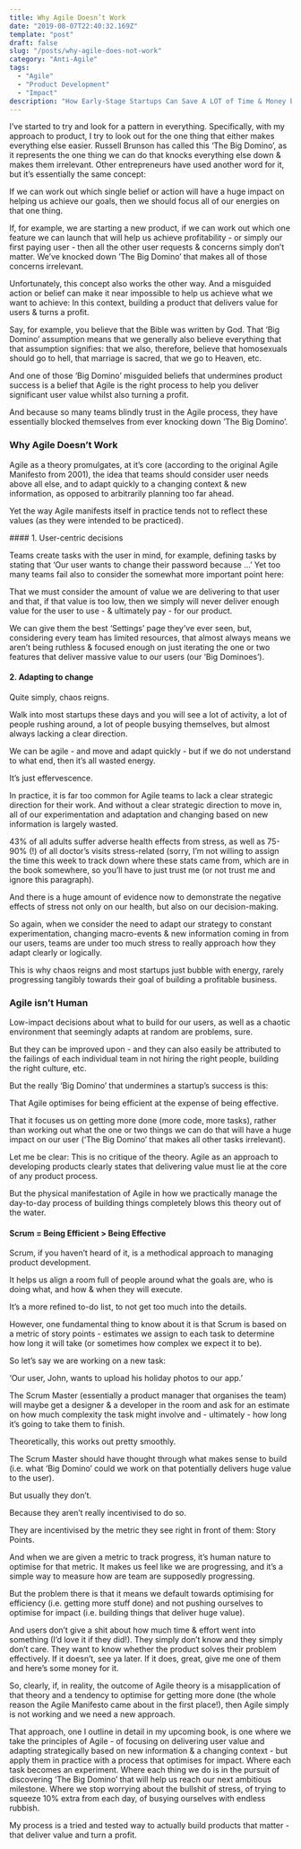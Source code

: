 ```yaml
---
title: Why Agile Doesn’t Work
date: "2019-08-07T22:40:32.169Z"
template: "post"
draft: false
slug: "/posts/why-agile-does-not-work"
category: "Anti-Agile"
tags:
  - "Agile"
  - "Product Development"
  - "Impact"
description: "How Early-Stage Startups Can Save A LOT of Time & Money by Changing Their Process to Focus on Impact Over Getting More Done"
---
```


I’ve started to try and look for a pattern in everything. Specifically, with my approach to product, I try to look out for the one thing that either makes everything else easier. Russell Brunson has called this ‘The Big Domino’, as it represents the one thing we can do that knocks everything else down & makes them irrelevant. Other entrepreneurs have used another word for it, but it’s essentially the same concept:

If we can work out which single belief or action will have a huge impact on helping us achieve our goals, then we should focus all of our energies on that one thing.

If, for example, we are starting a new product, if we can work out which one feature we can launch that will help us achieve profitability - or simply our first paying user - then all the other user requests & concerns simply don’t matter. We’ve knocked down ’The Big Domino’ that makes all of those concerns irrelevant.

Unfortunately, this concept also works the other way. And a misguided action or belief can make it near impossible to help us achieve what we want to achieve: In this context, building a product that delivers value for users & turns a profit.

Say, for example, you believe that the Bible was written by God. That ‘Big Domino’ assumption means that we generally also believe everything that that assumption signifies: that we also, therefore, believe that homosexuals should go to hell, that marriage is sacred, that we go to Heaven, etc.

And one of those ‘Big Domino’ misguided beliefs that undermines product success is a belief that Agile is the right process to help you deliver significant user value whilst also turning a profit.

And because so many teams blindly trust in the Agile process, they have essentially blocked themselves from ever knocking down ’The Big Domino’.


### Why Agile Doesn’t Work

Agile as a theory promulgates, at it’s core (according to the original Agile Manifesto from 2001), the idea that teams should consider user needs above all else, and to adapt quickly to a changing context & new information, as opposed to arbitrarily planning too far ahead.

Yet the way Agile manifests itself in practice tends not to reflect these values (as they were intended to be practiced).



#### 1. User-centric decisions

Teams create tasks with the user in mind, for example, defining tasks by stating that ‘Our user wants to change their password because …’ Yet too many teams fail also to consider the somewhat more important point here:

That we must consider the amount of value we are delivering to that user and that, if that value is too low, then we simply will never deliver enough value for the user to use - & ultimately pay - for our product.

We can give them the best ‘Settings’ page they’ve ever seen, but, considering every team has limited resources, that almost always means we aren’t being ruthless & focused enough on just iterating the one or two features that deliver massive value to our users (our ‘Big Dominoes’).



#### 2. Adapting to change

Quite simply, chaos reigns.

Walk into most startups these days and you will see a lot of activity, a lot of people rushing around, a lot of people busying themselves, but almost always lacking a clear direction.

We can be agile - and move and adapt quickly - but if we do not understand to what end, then it’s all wasted energy.

It’s just effervescence.

In practice, it is far too common for Agile teams to lack a clear strategic direction for their work. And without a clear strategic direction to move in, all of our experimentation and adaptation and changing based on new information is largely wasted.

43% of all adults suffer adverse health effects from stress, as well as 75-90% (!) of all doctor’s visits stress-related (sorry, I’m not willing to assign the time this week to track down where these stats came from, which are in the book somewhere, so you’ll have to just trust me (or not trust me and ignore this paragraph).

And there is a huge amount of evidence now to demonstrate the negative effects of stress not only on our health, but also on our decision-making.

So again, when we consider the need to adapt our strategy to constant experimentation, changing macro-events & new information coming in from our users, teams are under too much stress to really approach how they adapt clearly or logically.

This is why chaos reigns and most startups just bubble with energy, rarely progressing tangibly towards their goal of building a profitable business.



### Agile isn’t Human

Low-impact decisions about what to build for our users, as well as a chaotic environment that seemingly adapts at random are problems, sure.

But they can be improved upon - and they can also easily be attributed to the failings of each individual team in not hiring the right people, building the right culture, etc.

But the really ‘Big Domino’ that undermines a startup’s success is this:

That Agile optimises for being efficient at the expense of being effective.

That it focuses us on getting more done (more code, more tasks), rather than working out what the one or two things we can do that will have a huge impact on our user (‘The Big Domino’ that makes all other tasks irrelevant).

Let me be clear: This is no critique of the theory. Agile as an approach to developing products clearly states that delivering value must lie at the core of any product process.

But the physical manifestation of Agile in how we practically manage the day-to-day process of building things completely blows this theory out of the water.


#### Scrum = Being Efficient > Being Effective

Scrum, if you haven’t heard of it, is a methodical approach to managing product development.

It helps us align a room full of people around what the goals are, who is doing what, and how & when they will execute.

It’s a more refined to-do list, to not get too much into the details.

However, one fundamental thing to know about it is that Scrum is based on a metric of story points - estimates we assign to each task to determine how long it will take (or sometimes how complex we expect it to be).

So let’s say we are working on a new task:

‘Our user, John, wants to upload his holiday photos to our app.’

The Scrum Master (essentially a product manager that organises the team) will maybe get a designer & a developer in the room and ask for an estimate on how much complexity the task might involve and - ultimately - how long it’s going to take them to finish.

Theoretically, this works out pretty smoothly.

The Scrum Master should have thought through what makes sense to build (i.e. what ‘Big Domino’ could we work on that potentially delivers huge value to the user).

But usually they don’t.

Because they aren’t really incentivised to do so.

They are incentivised by the metric they see right in front of them: Story Points.

And when we are given a metric to track progress, it’s human nature to optimise for that metric. It makes us feel like we are progressing, and it’s a simple way to measure how are team are supposedly progressing.

But the problem there is that it means we default towards optimising for efficiency (i.e. getting more stuff done) and not pushing ourselves to optimise for impact (i.e. building things that deliver huge value).

And users don’t give a shit about how much time & effort went into something (I’d love it if they did!). They simply don’t know and they simply don’t care. They want to know whether the product solves their problem effectively. If it doesn’t, see ya later. If it does, great, give me one of them and here’s some money for it.

So, clearly, if, in reality, the outcome of Agile theory is a misapplication of that theory and a tendency to optimise for getting more done (the whole reason the Agile Manifesto came about in the first place!), then Agile simply is not working and we need a new approach.

That approach, one I outline in detail in my upcoming book, is one where we take the principles of Agile - of focusing on delivering user value and adapting strategically based on new information & a changing context - but apply them in practice with a process that optimises for impact. Where each task becomes an experiment. Where each thing we do is in the pursuit of discovering ‘The Big Domino’ that will help us reach our next ambitious milestone. Where we stop worrying about the bullshit of stress, of trying to squeeze 10% extra from each day, of busying ourselves with endless rubbish.

My process is a tried and tested way to actually build products that matter - that deliver value and turn a profit.
